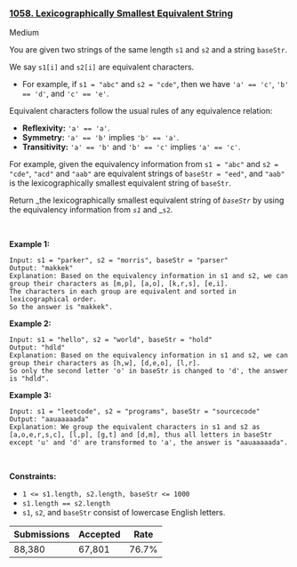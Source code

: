 ### [1058. Lexicographically Smallest Equivalent String](https://leetcode.com/problems/lexicographically-smallest-equivalent-string/)

Medium

You are given two strings of the same length `` s1 `` and `` s2 `` and a string `` baseStr ``.

We say `` s1[i] `` and `` s2[i] `` are equivalent characters.

*   For example, if `` s1 = "abc" `` and `` s2 = "cde" ``, then we have `` 'a' == 'c' ``, `` 'b' == 'd' ``, and `` 'c' == 'e' ``.

Equivalent characters follow the usual rules of any equivalence relation:

*   __Reflexivity:__ `` 'a' == 'a' ``.
*   __Symmetry:__ `` 'a' == 'b' `` implies `` 'b' == 'a' ``.
*   __Transitivity:__ `` 'a' == 'b' `` and `` 'b' == 'c' `` implies `` 'a' == 'c' ``.

For example, given the equivalency information from `` s1 = "abc" `` and `` s2 = "cde" ``, `` "acd" `` and `` "aab" `` are equivalent strings of `` baseStr = "eed" ``, and `` "aab" `` is the lexicographically smallest equivalent string of `` baseStr ``.

Return _the lexicographically smallest equivalent string of _`` baseStr ``_ by using the equivalency information from _`` s1 ``_ and _`` s2 ``.

 

<strong class="example">Example 1:</strong>

```
Input: s1 = "parker", s2 = "morris", baseStr = "parser"
Output: "makkek"
Explanation: Based on the equivalency information in s1 and s2, we can group their characters as [m,p], [a,o], [k,r,s], [e,i].
The characters in each group are equivalent and sorted in lexicographical order.
So the answer is "makkek".
```

<strong class="example">Example 2:</strong>

```
Input: s1 = "hello", s2 = "world", baseStr = "hold"
Output: "hdld"
Explanation: Based on the equivalency information in s1 and s2, we can group their characters as [h,w], [d,e,o], [l,r].
So only the second letter 'o' in baseStr is changed to 'd', the answer is "hdld".
```

<strong class="example">Example 3:</strong>

```
Input: s1 = "leetcode", s2 = "programs", baseStr = "sourcecode"
Output: "aauaaaaada"
Explanation: We group the equivalent characters in s1 and s2 as [a,o,e,r,s,c], [l,p], [g,t] and [d,m], thus all letters in baseStr except 'u' and 'd' are transformed to 'a', the answer is "aauaaaaada".
```

 

__Constraints:__

*   `` 1 <= s1.length, s2.length, baseStr <= 1000 ``
*   `` s1.length == s2.length ``
*   `` s1 ``, `` s2 ``, and `` baseStr `` consist of lowercase English letters.

| Submissions    | Accepted     | Rate   |
| -------------- | ------------ | ------ |
| 88,380 | 67,801 | 76.7% |